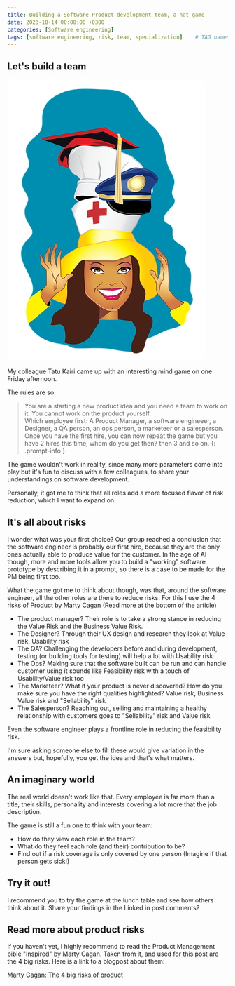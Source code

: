 ```yaml
---
title: Building a Software Product development team, a hat game
date: 2023-10-14 00:00:00 +0300
categories: [Software engineering]
tags: [software engineering, risk, team, specialization] 	# TAG names should always be lowercase
---
```


## Let's build a team

![A hat game](/assets/img/hatgame.png)

My colleague Tatu Kairi came up with an interesting mind game on one Friday afternoon.

The rules are so:

>You are a starting a new product idea and you need a team to work on it.
>You cannot work on the product yourself.  
>Which employee first: A Product Manager, a software engineeer, a Designer, a QA person, an ops person, a marketeer or a salesperson.
>Once you have the first hire, you can now repeat the game but you have 2 hires this time, whom do you get then? then 3 and so on.
{: .prompt-info }

The game wouldn't work in reality, since many more parameters come into play but it's fun to discuss with a few colleagues, to share your understandings on software development.

Personally, it got me to think that all roles add a more focused flavor of risk reduction, which I want to expand on.

## It's all about risks

I wonder what was your first choice?
Our group reached a conclusion that the software engineer is probably our first hire, because they are the only ones actually able to produce value for the customer.
In the age of AI though, more and more tools allow you to build a "working" software prototype by describing it in a prompt, so there is a case to be made for the PM being first too.

What the game got me to think about though, was that, around the software engineer, all the other roles are there to reduce risks.
For this I use the 4 risks of Product by Marty Cagan (Read more at the bottom of the article)

- The product manager? Their role is to take a strong stance in reducing the Value Risk and the Business Value Risk.
- The Designer? Through their UX design and research they look at Value risk, Usability risk
- The QA? Challenging the developers before and during development, testing (or building tools for testing) will help a lot with Usability risk
- The Ops? Making sure that the software built can be run and can handle customer using it sounds like Feasibility risk with a touch of Usability/Value risk too
- The Marketeer? What if your product is never discovered? How do you make sure you have the right qualities highlighted? Value risk, Business Value risk and "Sellability" risk
- The Salesperson? Reaching out, selling and maintaining a healthy relationship with customers goes to "Sellability" risk and Value risk

Even the software engineer plays a frontline role in reducing the feasibility risk.

I'm sure asking someone else to fill these would give variation in the answers but, hopefully, you get the idea and that's what matters.

## An imaginary world

The real world doesn't work like that. Every employee is far more than a title, their skills, personality and interests covering a lot more that the job description.

The game is still a fun one to think with your team:
- How do they view each role in the team?
- What do they feel each role (and their) contribution to be?
- Find out if a risk coverage is only covered by one person (Imagine if that person gets sick!)

## Try it out!

I recommend you to try the game at the lunch table and see how others think about it. Share your findings in the Linked in post comments?


## Read more about product risks
If you haven't yet, I highly recommend to read the Product Management bible "Inspired" by Marty Cagan.
Taken from it, and used for this post are the 4 big risks. Here is a link to a blogpost about them:

[Marty Cagan: The 4 big risks of product](https://www.svpg.com/four-big-risks/)
